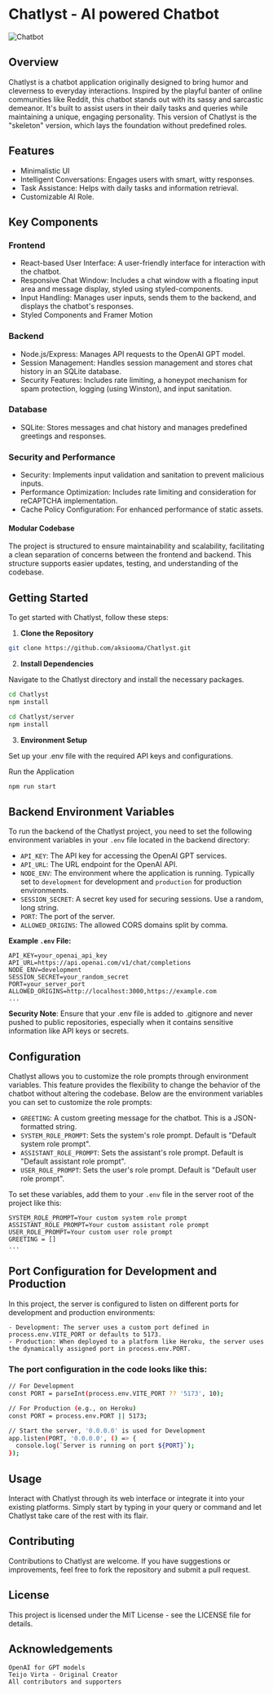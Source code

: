 # Chatlyst - AI powered Chatbot

<img src=https://res.cloudinary.com/dxlzstktn/image/upload/v1707327094/Prome/WittyScreenshot_jap9jw.png alt="Chatbot">


## Overview
Chatlyst is a chatbot application originally designed to bring humor and cleverness to everyday interactions. Inspired by the playful banter of online communities like Reddit, this chatbot stands out with its sassy and sarcastic demeanor. It's built to assist users in their daily tasks and queries while maintaining a unique, engaging personality. This version of Chatlyst is the "skeleton" version, which lays the foundation without predefined roles.

## Features
- Minimalistic UI
- Intelligent Conversations: Engages users with smart, witty responses.
- Task Assistance: Helps with daily tasks and information retrieval.
- Customizable AI Role. 

## Key Components
### Frontend
- React-based User Interface: A user-friendly interface for interaction with the chatbot.
- Responsive Chat Window: Includes a chat window with a floating input area and message display, styled using styled-components.
- Input Handling: Manages user inputs, sends them to the backend, and displays the chatbot's responses.
- Styled Components and Framer Motion

### Backend
- Node.js/Express: Manages API requests to the OpenAI GPT model.
- Session Management: Handles session management and stores chat history in an SQLite database.
- Security Features: Includes rate limiting, a honeypot mechanism for spam protection, logging (using Winston), and input sanitation.

### Database
- SQLite: Stores messages and chat history and manages predefined greetings and responses.

### Security and Performance
- Security: Implements input validation and sanitation to prevent malicious inputs.
- Performance Optimization: Includes rate limiting and consideration for reCAPTCHA implementation.
- Cache Policy Configuration: For enhanced performance of static assets.

#### Modular Codebase

The project is structured to ensure maintainability and scalability, facilitating a clean separation of concerns between the frontend and backend. This structure supports easier updates, testing, and understanding of the codebase.

## Getting Started

To get started with Chatlyst, follow these steps:

1. **Clone the Repository**

```bash
git clone https://github.com/aksiooma/Chatlyst.git
```

2. **Install Dependencies**

Navigate to the Chatlyst directory and install the necessary packages.

```bash
cd Chatlyst
npm install
```
```bash
cd Chatlyst/server
npm install
```

3. **Environment Setup**

Set up your .env file with the required API keys and configurations.

Run the Application

```bash
npm run start
```

## Backend Environment Variables

To run the backend of the Chatlyst project, you need to set the following environment variables in your `.env` file located in the backend directory:

- `API_KEY`: The API key for accessing the OpenAI GPT services.
- `API_URL`: The URL endpoint for the OpenAI API.
- `NODE_ENV`: The environment where the application is running. Typically set to `development` for development and `production` for production environments.
- `SESSION_SECRET`: A secret key used for securing sessions. Use a random, long string.
- `PORT`: The port of the server.
- `ALLOWED_ORIGINS`: The allowed CORS domains split by comma.

**Example `.env` File:**

```env
API_KEY=your_openai_api_key
API_URL=https://api.openai.com/v1/chat/completions
NODE_ENV=development
SESSION_SECRET=your_random_secret
PORT=your_server_port
ALLOWED_ORIGINS=http://localhost:3000,https://example.com
...
```

**Security Note**: Ensure that your .env file is added to .gitignore and never pushed to public repositories, especially when it contains sensitive information like API keys or secrets.

## Configuration

Chatlyst allows you to customize the role prompts through environment variables. This feature provides the flexibility to change the behavior of the chatbot without altering the codebase. Below are the environment variables you can set to customize the role prompts:
- `GREETING`: A custom greeting message for the chatbot. This is a JSON-formatted string.
- `SYSTEM_ROLE_PROMPT`: Sets the system's role prompt. Default is "Default system role prompt".
- `ASSISTANT_ROLE_PROMPT`: Sets the assistant's role prompt. Default is "Default assistant role prompt".
- `USER_ROLE_PROMPT`: Sets the user's role prompt. Default is "Default user role prompt".

To set these variables, add them to your `.env` file in the server root of the project like this:

```env
SYSTEM_ROLE_PROMPT=Your custom system role prompt
ASSISTANT_ROLE_PROMPT=Your custom assistant role prompt
USER_ROLE_PROMPT=Your custom user role prompt
GREETING = []
...
```

## Port Configuration for Development and Production

In this project, the server is configured to listen on different ports for development and production environments:

    - Development: The server uses a custom port defined in process.env.VITE_PORT or defaults to 5173.
    - Production: When deployed to a platform like Heroku, the server uses the dynamically assigned port in process.env.PORT.

### The port configuration in the code looks like this:
```bash
// For Development
const PORT = parseInt(process.env.VITE_PORT ?? '5173', 10); 

// For Production (e.g., on Heroku)
const PORT = process.env.PORT || 5173;

// Start the server, '0.0.0.0' is used for Development
app.listen(PORT, '0.0.0.0', () => { 
  console.log(`Server is running on port ${PORT}`);
});
```

## Usage
Interact with Chatlyst through its web interface or integrate it into your existing platforms. Simply start by typing in your query or command and let Chatlyst take care of the rest with its flair.

## Contributing
Contributions to Chatlyst are welcome. If you have suggestions or improvements, feel free to fork the repository and submit a pull request.

## License

This project is licensed under the MIT License - see the LICENSE file for details.

## Acknowledgements
    OpenAI for GPT models
    Teijo Virta - Original Creator
    All contributors and supporters